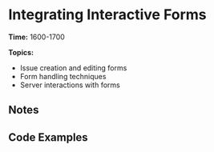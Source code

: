 # Integrating Interactive Forms

**Time:** 1600-1700

**Topics:**
- Issue creation and editing forms
- Form handling techniques
- Server interactions with forms

## Notes

## Code Examples 